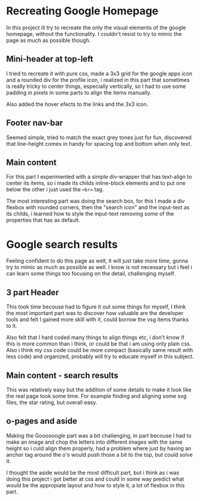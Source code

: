# Recreating Google Homepage

In this project ill try to recreate the only the visual elements of the google homepage, without the functionality.
I couldn't resist to try to mimic the page as much as possible though.


## Mini-header at top-left

I tried to recreate it with pure css, made a 3x3 grid for the google apps icon and a rounded div for the profile icon, i realized in this part that sometimes is really tricky to center things, especially vertically, so I had to use some padding in pixels in some parts to align the items manually.

Also added the hover efects to the links and the 3x3 icon.


## Footer nav-bar

Seemed simple, tried to match the exact grey tones just for fun, discovered that line-height comes in handy for spacing top and bottom when only text.


## Main content

For this part I experimented with a simple div-wrapper that has text-align to center its items, so i made its childs inline-block elements and to put one below the other i just used the <code>&lt;br&gt;</code> tag.

The most interesting part was doing the search box, for this I made a div flexbox with rounded corners, then the "search icon" and the input-text as its childs, i learned how to style the input-text removing some of the properties that has as default.


# Google search results

Feeling confident to do this page as well, it will just take more time, gonna try to mimic as much as possible as well. I know is not necessary but i feel i can learn some things too focusing on the detail, challenging myself.

## 3 part Header

This took time becouse had to figure it out some things for myself, I think the most important part was to discover how valuable are the developer tools and felt I gained more skill with it, could borrow the vsg items thanks to it.

Also felt that I hard coded many things to align things etc, i don't know if this is more common than i think, or could be that i am using only plain css. Also i think my css code could be more compact (basically same result with less code) and organized, probably will try to educate myself in this subject.

## Main content - search results

This was relatively easy but the addition of some details to make it look like the real page took some time. For example finding and aligning some svg files, the star rating, but overall easy.

## o-pages and aside

Making the Goooooogle part was a bit challenging, in part becouse I had to make an image and chop the letters into different images with the same height so i culd align them properly, had a problem where just by having an anchor tag around the o's would push those a bit to the top, but could solve it.

I thought the aside would be the most difficult part, but i think as i was doing this project i got better at css and could in some way predict what would be the appropiate layout and how to style it, a lot of flexbox in this part.



